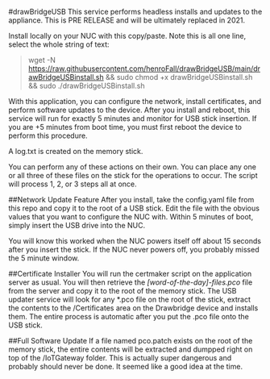 #drawBridgeUSB
This service performs headless installs and updates to the appliance. This is PRE RELEASE and will be ultimately replaced in 2021. 

Install locally on your NUC with this copy/paste. 
Note this is all one line, select the whole string of text:

>wget -N https://raw.githubusercontent.com/henroFall/drawBridgeUSB/main/drawBridgeUSBinstall.sh && sudo chmod +x drawBridgeUSBinstall.sh && sudo ./drawBridgeUSBinstall.sh

With this application, you can configure the network, install certificates, and perform software updates to the device. After you install and reboot, this service will run for exactly 5 minutes and monitor for USB stick insertion. If you are +5 minutes from boot time, you must first reboot the device to perform this procedure. 

A log.txt is created on the memory stick.

You can perform any of these actions on their own. You can place any one or all three of these files on the stick for the operations to occur. The script will process 1, 2, or 3 steps all at once. 

##Network Update Feature
After you install, take the config.yaml file from this repo and copy it to the root of a USB stick. Edit the file with the obvious values that you want to configure the NUC with. Within 5 minutes of boot, simply insert the USB drive into the NUC. 

You will know this worked when the NUC powers itself off about 15 seconds after you insert the stick. If the NUC never powers off, you probably missed the 5 minute window.

##Certificate Installer
You will run the certmaker script on the application server as usual. You will then retrieve the _[word-of-the-day]-files.pco_ file from the server and copy it to the root of the memory stick.
The USB updater service will look for any *.pco file on the root of the stick, extract the contents to the /Certificates area on the Drawbridge device and installs them. The entire process is automatic after you put the .pco file onto the USB stick.

##Full Software Update
If a file named pco.patch exists on the root of the memory stick, the entire contents will be extracted and dumpped right on top of the /IoTGateway folder. This is actually super dangerous and probably should never be done. It seemed like a good idea at the time.
 
